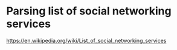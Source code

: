 # Parsing list of social networking services 
https://en.wikipedia.org/wiki/List_of_social_networking_services
